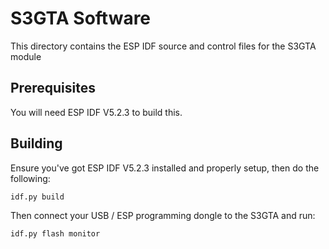 # S3GTA Software
This directory contains the ESP IDF source and control files for the S3GTA module

## Prerequisites
You will need ESP IDF V5.2.3 to build this.

## Building
Ensure you've got ESP IDF V5.2.3 installed and properly setup, then do the following:

```
idf.py build
```

Then connect your USB / ESP programming dongle to the S3GTA and run:

```
idf.py flash monitor
```
